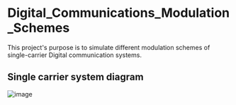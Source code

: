 # Digital_Communications_Modulation_Schemes
This project's purpose is to simulate different modulation schemes of single-carrier Digital 
communication systems.
## Single carrier system diagram

![image](https://github.com/fatmahussein252/Digital_Communications_Modulation_Schemes/assets/152871248/e28e97fe-42d6-4b84-88c5-970539a55c93)
